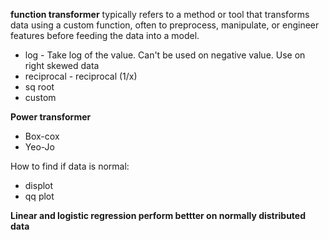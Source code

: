 **function transformer** typically refers to a method or tool that transforms data using a custom function, often to preprocess, manipulate, or engineer features before feeding the data into a model.   
- log  - Take log of the value. Can't be used on negative value. Use on right skewed data  
- reciprocal  - reciprocal (1/x)
- sq root   
- custom  


**Power transformer**  
- Box-cox  
- Yeo-Jo    

How to find if data is normal:
- displot  
- qq plot  

**Linear and logistic regression perform bettter on normally distributed data**
